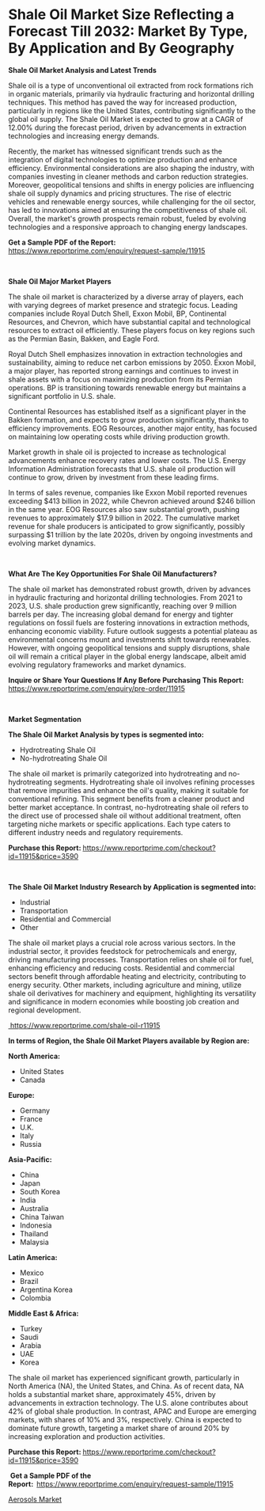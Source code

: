 <p><h1>Shale Oil Market Size Reflecting a Forecast Till 2032: Market By Type, By Application and By Geography</h1></p><p><strong>Shale Oil Market Analysis and Latest Trends</strong></p>
<p><p>Shale oil is a type of unconventional oil extracted from rock formations rich in organic materials, primarily via hydraulic fracturing and horizontal drilling techniques. This method has paved the way for increased production, particularly in regions like the United States, contributing significantly to the global oil supply. The Shale Oil Market is expected to grow at a CAGR of 12.00% during the forecast period, driven by advancements in extraction technologies and increasing energy demands.</p><p>Recently, the market has witnessed significant trends such as the integration of digital technologies to optimize production and enhance efficiency. Environmental considerations are also shaping the industry, with companies investing in cleaner methods and carbon reduction strategies. Moreover, geopolitical tensions and shifts in energy policies are influencing shale oil supply dynamics and pricing structures. The rise of electric vehicles and renewable energy sources, while challenging for the oil sector, has led to innovations aimed at ensuring the competitiveness of shale oil. Overall, the market's growth prospects remain robust, fueled by evolving technologies and a responsive approach to changing energy landscapes.</p></p>
<p><strong>Get a Sample PDF of the Report:&nbsp;</strong> <a href="https://www.reportprime.com/enquiry/request-sample/11915?utm_campaign=3118&utm_medium=2&utm_source=Github&utm_content=ia&utm_term=17032025&utm_id=shale-oil">https://www.reportprime.com/enquiry/request-sample/11915</a></p>
<p>&nbsp;</p>
<p><strong>Shale Oil Major Market Players</strong></p>
<p><p>The shale oil market is characterized by a diverse array of players, each with varying degrees of market presence and strategic focus. Leading companies include Royal Dutch Shell, Exxon Mobil, BP, Continental Resources, and Chevron, which have substantial capital and technological resources to extract oil efficiently. These players focus on key regions such as the Permian Basin, Bakken, and Eagle Ford.</p><p>Royal Dutch Shell emphasizes innovation in extraction technologies and sustainability, aiming to reduce net carbon emissions by 2050. Exxon Mobil, a major player, has reported strong earnings and continues to invest in shale assets with a focus on maximizing production from its Permian operations. BP is transitioning towards renewable energy but maintains a significant portfolio in U.S. shale.</p><p>Continental Resources has established itself as a significant player in the Bakken formation, and expects to grow production significantly, thanks to efficiency improvements. EOG Resources, another major entity, has focused on maintaining low operating costs while driving production growth.</p><p>Market growth in shale oil is projected to increase as technological advancements enhance recovery rates and lower costs. The U.S. Energy Information Administration forecasts that U.S. shale oil production will continue to grow, driven by investment from these leading firms.</p><p>In terms of sales revenue, companies like Exxon Mobil reported revenues exceeding $413 billion in 2022, while Chevron achieved around $246 billion in the same year. EOG Resources also saw substantial growth, pushing revenues to approximately $17.9 billion in 2022. The cumulative market revenue for shale producers is anticipated to grow significantly, possibly surpassing $1 trillion by the late 2020s, driven by ongoing investments and evolving market dynamics.</p></p>
<p>&nbsp;</p>
<p><strong>What Are The Key Opportunities For Shale Oil Manufacturers?</strong></p>
<p><p>The shale oil market has demonstrated robust growth, driven by advances in hydraulic fracturing and horizontal drilling technologies. From 2021 to 2023, U.S. shale production grew significantly, reaching over 9 million barrels per day. The increasing global demand for energy and tighter regulations on fossil fuels are fostering innovations in extraction methods, enhancing economic viability. Future outlook suggests a potential plateau as environmental concerns mount and investments shift towards renewables. However, with ongoing geopolitical tensions and supply disruptions, shale oil will remain a critical player in the global energy landscape, albeit amid evolving regulatory frameworks and market dynamics.</p></p>
<p><strong>Inquire or Share Your Questions If Any Before Purchasing This Report:</strong> <a href="https://www.reportprime.com/enquiry/pre-order/11915?utm_campaign=3118&utm_medium=2&utm_source=Github&utm_content=ia&utm_term=17032025&utm_id=shale-oil">https://www.reportprime.com/enquiry/pre-order/11915</a></p>
<p>&nbsp;</p>
<p><strong>Market Segmentation</strong></p>
<p><strong>The Shale Oil Market Analysis by types is segmented into:</strong></p>
<p><ul><li>Hydrotreating Shale Oil</li><li>No-hydrotreating Shale Oil</li></ul></p>
<p><p>The shale oil market is primarily categorized into hydrotreating and no-hydrotreating segments. Hydrotreating shale oil involves refining processes that remove impurities and enhance the oil's quality, making it suitable for conventional refining. This segment benefits from a cleaner product and better market acceptance. In contrast, no-hydrotreating shale oil refers to the direct use of processed shale oil without additional treatment, often targeting niche markets or specific applications. Each type caters to different industry needs and regulatory requirements.</p></p>
<p><strong>Purchase this Report:&nbsp;</strong><a href="https://www.reportprime.com/checkout?id=11915&price=3590&utm_campaign=3118&utm_medium=2&utm_source=Github&utm_content=ia&utm_term=17032025&utm_id=shale-oil">https://www.reportprime.com/checkout?id=11915&price=3590</a></p>
<p>&nbsp;</p>
<p><strong>The Shale Oil Market Industry Research by Application is segmented into:</strong></p>
<p><ul><li>Industrial</li><li>Transportation</li><li>Residential and Commercial</li><li>Other</li></ul></p>
<p><p>The shale oil market plays a crucial role across various sectors. In the industrial sector, it provides feedstock for petrochemicals and energy, driving manufacturing processes. Transportation relies on shale oil for fuel, enhancing efficiency and reducing costs. Residential and commercial sectors benefit through affordable heating and electricity, contributing to energy security. Other markets, including agriculture and mining, utilize shale oil derivatives for machinery and equipment, highlighting its versatility and significance in modern economies while boosting job creation and regional development.</p></p>
<p><a href="https://www.reportprime.com/shale-oil-r11915?utm_campaign=3118&utm_medium=2&utm_source=Github&utm_content=ia&utm_term=17032025&utm_id=shale-oil">&nbsp;https://www.reportprime.com/shale-oil-r11915</a></p>
<p><strong>In terms of Region, the Shale Oil Market Players available by Region are:</strong></p>
<p>
    <p> <strong> North America: </strong>
        <ul>
            <li>United States</li>
            <li>Canada</li>
        </ul>
        </p> 
    <p> <strong> Europe: </strong>
        <ul>
            <li>Germany</li>
            <li>France</li>
            <li>U.K.</li>
            <li>Italy</li>
            <li>Russia</li>
        </ul>
        </p> 
    <p> <strong> Asia-Pacific: </strong>
        <ul>
            <li>China</li>
            <li>Japan</li>
            <li>South Korea</li>
            <li>India</li>
            <li>Australia</li>
            <li>China Taiwan</li>
            <li>Indonesia</li>
            <li>Thailand</li>
            <li>Malaysia</li>
        </ul>
        </p> 
    <p> <strong> Latin America: </strong>
        <ul>
            <li>Mexico</li>
            <li>Brazil</li>
            <li>Argentina Korea</li>
            <li>Colombia</li>
        </ul>
        </p> 
    <p> <strong> Middle East & Africa: </strong>
        <ul>
            <li>Turkey</li>
            <li>Saudi</li>
            <li>Arabia</li>
            <li>UAE</li>
            <li>Korea</li>
        </ul>
    </p>
    </p>
<p><p>The shale oil market has experienced significant growth, particularly in North America (NA), the United States, and China. As of recent data, NA holds a substantial market share, approximately 45%, driven by advancements in extraction technology. The U.S. alone contributes about 42% of global shale production. In contrast, APAC and Europe are emerging markets, with shares of 10% and 3%, respectively. China is expected to dominate future growth, targeting a market share of around 20% by increasing exploration and production activities.</p></p>
<p><strong>Purchase this Report: </strong><a href="https://www.reportprime.com/checkout?id=11915&price=3590&utm_campaign=3118&utm_medium=2&utm_source=Github&utm_content=ia&utm_term=17032025&utm_id=shale-oil">https://www.reportprime.com/checkout?id=11915&price=3590</a></p>
<p>&nbsp;<strong>Get a Sample PDF of the Report:&nbsp;&nbsp;</strong><a href="https://www.reportprime.com/enquiry/request-sample/11915?utm_campaign=3118&utm_medium=2&utm_source=Github&utm_content=ia&utm_term=17032025&utm_id=shale-oil">https://www.reportprime.com/enquiry/request-sample/11915</a></p>
<p><strong></strong></p>
<p><p><a href="https://github.com/popupioo/Market-Research-Report-List-1/blob/main/aerosols-market.md?utm_campaign=3118&utm_medium=2&utm_source=Github&utm_content=ia&utm_term=17032025&utm_id=shale-oil">Aerosols Market</a></p></p>